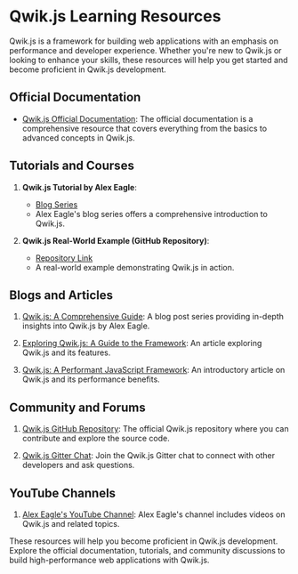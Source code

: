 # Qwik.js Learning Resources

Qwik.js is a framework for building web applications with an emphasis on performance and developer experience. Whether you're new to Qwik.js or looking to enhance your skills, these resources will help you get started and become proficient in Qwik.js development.

## Official Documentation

- [Qwik.js Official Documentation](https://qwik.dev/): The official documentation is a comprehensive resource that covers everything from the basics to advanced concepts in Qwik.js.

## Tutorials and Courses

1. **Qwik.js Tutorial by Alex Eagle**:
   - [Blog Series](https://blog.alexeagle.com/qwik-primer-why-qwik-fc573dd97f7f)
   - Alex Eagle's blog series offers a comprehensive introduction to Qwik.js.

2. **Qwik.js Real-World Example (GitHub Repository)**:
   - [Repository Link](https://github.com/alexeagle/qwik-realworld)
   - A real-world example demonstrating Qwik.js in action.

## Blogs and Articles

1. [Qwik.js: A Comprehensive Guide](https://blog.alexeagle.com/qwik-primer-why-qwik-fc573dd97f7f): A blog post series providing in-depth insights into Qwik.js by Alex Eagle.

2. [Exploring Qwik.js: A Guide to the Framework](https://levelup.gitconnected.com/exploring-qwik-js-a-guide-to-the-framework-754e1e414e0c): An article exploring Qwik.js and its features.

3. [Qwik.js: A Performant JavaScript Framework](https://dev.to/alexeagle/qwik-js-a-performant-javascript-framework-11k6): An introductory article on Qwik.js and its performance benefits.

## Community and Forums

1. [Qwik.js GitHub Repository](https://github.com/AngularDart/qwik): The official Qwik.js repository where you can contribute and explore the source code.

2. [Qwik.js Gitter Chat](https://gitter.im/AngularDart/qwik): Join the Qwik.js Gitter chat to connect with other developers and ask questions.

## YouTube Channels

1. [Alex Eagle's YouTube Channel](https://www.youtube.com/c/AlexEagle): Alex Eagle's channel includes videos on Qwik.js and related topics.

These resources will help you become proficient in Qwik.js development. Explore the official documentation, tutorials, and community discussions to build high-performance web applications with Qwik.js.
